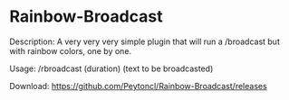 # Rainbow-Broadcast
Description: A very very very simple plugin that will run a /broadcast but with rainbow colors, one by one.

Usage:  /rbroadcast (duration) (text to be broadcasted)

Download: https://github.com/Peytoncl/Rainbow-Broadcast/releases
